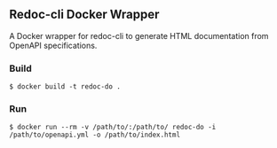 ## Redoc-cli Docker Wrapper
A Docker wrapper for redoc-cli to generate HTML documentation from OpenAPI
specifications.

### Build
`$ docker build -t redoc-do .`

### Run
`$ docker run --rm -v /path/to/:/path/to/ redoc-do -i /path/to/openapi.yml -o /path/to/index.html`